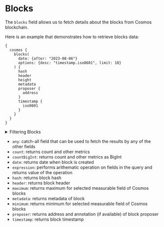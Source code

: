 # Blocks

The `blocks` field allows us to fetch details about the blocks from Cosmos blockchain.

Here is an example that demonstrates how to retrieve blocks data:

```
{
  cosmos {
    blocks(
      date: {after: "2023-08-06"}
      options: {desc: "timestamp.iso8601", limit: 10}
    ) {
      hash
      header
      height
      metadata
      proposer {
        address
      }
      timestamp {
        iso8601
      }
    }
  }
}
```

<details>
<summary>Filtering Blocks</summary>

Blocks data can be filtered using following arguments: 

-   `any`: A catch-all filter (OR logic) that can be used to filter the results by any of the other fields.
-   `date`: filter by date of block creation
-   `hash`: filter by block hash
-   `height`: filter by block height
-   `options`: filter returned data by ordering, limiting, and constraining it
-   `proposer`: filter by address of block proposer
-   `time`: filter by time of block creation

</details>

-   `any`: catch-all field that can be used to fetch the results by any of the other fields
-   `count`: returns count and other metrics
-   `countBigInt`: returns count and other metrics as BigInt
-   `date`: returns date when block is created
-   `expression`: performs arithematic operation on fields in the query and returns value of the operation
-   `hash`: returns block hash
-   `header`: returns block header
-   `maximum`: returns maximum for selected measurable field of Cosmos blocks
-   `metadata`: returns metadata of block
-   `minimum`: returns minimum for selected measurable field of Cosmos blocks
-   `proposer`: returns address and annotation (if available) of block proposer
-   `timestamp`: returns block timestamp
